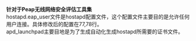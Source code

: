 **针对于Peap无线网络安全评估工具集**  
hostapd.eap_user文件是hostapd配置文件，这个配置文件主要目的是允许任何用户连接。具体修改后的配置在77,78行。  
apd_launchpad主要目地是为了生成自动化生成hostapd所需要的证书文件。  
